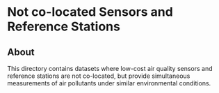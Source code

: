# Not co-located Sensors and Reference Stations

## About
This directory contains datasets where low-cost air quality sensors and reference stations are not co-located, but provide simultaneous measurements of air pollutants under similar environmental conditions.